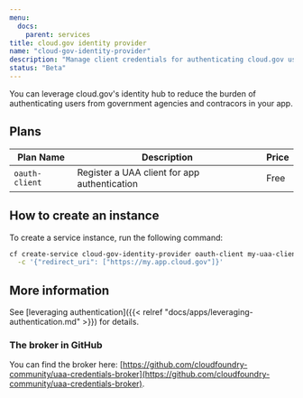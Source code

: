```yaml
---
menu:
  docs:
    parent: services
title: cloud.gov identity provider
name: "cloud-gov-identity-provider"
description: "Manage client credentials for authenticating cloud.gov users in your app"
status: "Beta"
---
```


You can leverage cloud.gov's identity hub to reduce the burden of authenticating users from government agencies and contracors in your app.

## Plans

Plan Name | Description | Price
--------- | ----------- | -----
`oauth-client` | Register a UAA client for app authentication | Free

## How to create an instance

To create a service instance, run the following command:

```bash
cf create-service cloud-gov-identity-provider oauth-client my-uaa-client \
  -c '{"redirect_uri": ["https://my.app.cloud.gov"]}'
```

## More information

See [leveraging authentication]({{< relref "docs/apps/leveraging-authentication.md" >}}) for details.

### The broker in GitHub

You can find the broker here: [https://github.com/cloudfoundry-community/uaa-credentials-broker](https://github.com/cloudfoundry-community/uaa-credentials-broker).
